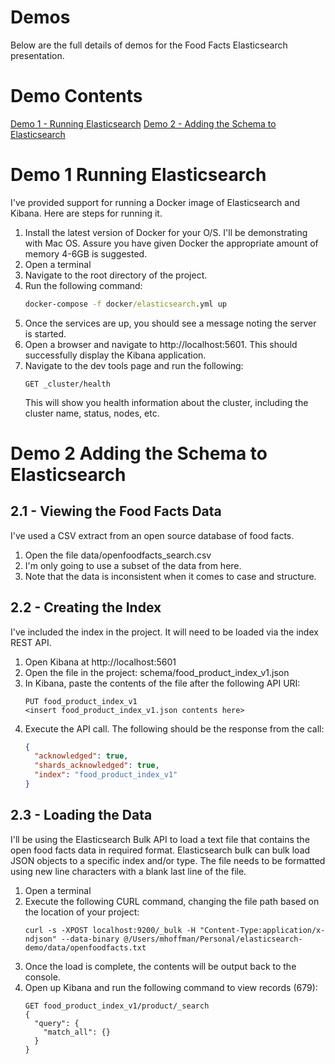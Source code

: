 # Demos

Below are the full details of demos for the Food Facts Elasticsearch presentation. 

# Demo Contents

[Demo 1 - Running Elasticsearch](#demo-1-running-elasticsearch)
[Demo 2 - Adding the Schema to Elasticsearch](#demo-2-adding-the-schema-to-elasticsearch)

# Demo 1 Running Elasticsearch

I've provided support for running a Docker image of Elasticsearch and Kibana. Here are steps for running it.

1. Install the latest version of Docker for your O/S. I'll be demonstrating with Mac OS. Assure you have given Docker the appropriate amount of memory 4-6GB is suggested. 
2. Open a terminal
3. Navigate to the root directory of the project. 
4. Run the following command:
    ```cmd
    docker-compose -f docker/elasticsearch.yml up
    ```
5. Once the services are up, you should see a message noting the server is started.
6. Open a browser and navigate to http://localhost:5601. This should successfully display the Kibana application.
7. Navigate to the dev tools page and run the following:
    ```
    GET _cluster/health
    ```
    This will show you health information about the cluster, including the cluster name, status, nodes, etc. 

# Demo 2 Adding the Schema to Elasticsearch

## 2.1 - Viewing the Food Facts Data

I've used a CSV extract from an open source database of food facts. 

1. Open the file data/openfoodfacts_search.csv
2. I'm only going to use a subset of the data from here. 
3. Note that the data is inconsistent when it comes to case and structure. 

## 2.2 - Creating the Index

I've included the index in the project. It will need to be loaded via the index REST API.

1. Open Kibana at http://localhost:5601
2. Open the file in the project: schema/food_product_index_v1.json
3. In Kibana, paste the contents of the file after the following API URI:
    ```
    PUT food_product_index_v1
    <insert food_product_index_v1.json contents here>
    ```
4. Execute the API call. The following should be the response from the call:
    ```json
    {
      "acknowledged": true,
      "shards_acknowledged": true,
      "index": "food_product_index_v1"
    }
    ```
    
## 2.3 - Loading the Data

I'll be using the Elasticsearch Bulk API to load a text file that contains the open food facts data in required format. Elasticsearch bulk can bulk load JSON objects to a specific index and/or type. The file needs to be formatted using new line characters with a blank last line of the file.

1. Open a terminal
2. Execute the following CURL command, changing the file path based on the location of your project:
    ```
    curl -s -XPOST localhost:9200/_bulk -H "Content-Type:application/x-ndjson" --data-binary @/Users/mhoffman/Personal/elasticsearch-demo/data/openfoodfacts.txt
    ```
3. Once the load is complete, the contents will be output back to the console.
4. Open up Kibana and run the following command to view records (679):
    ```
    GET food_product_index_v1/product/_search
    {
      "query": {
        "match_all": {}
      }
    }
    ```
